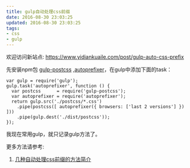 ```yaml
---
title: gulp自动处理css前缀
date: 2016-08-30 23:03:25
updated: 2016-08-30 23:03:25
tags:
- css
- gulp
---
```


欢迎访问新站点: <https://www.yidiankuaile.com/post/gulp-auto-css-prefix>

先安装npm包 [gulp-postcss](https://github.com/postcss/postcss-loader) ,[autoprefixer]()，在gulp中添加下面的task：

    var gulp = require('gulp');
    gulp.task('autoprefixer', function () {
      var postcss      = require('gulp-postcss');
      var autoprefixer = require('autoprefixer');
      return gulp.src('./postcss/*.css')
        .pipe(postcss([ autoprefixer({ browsers: ['last 2 versions'] }) ]))
        .pipe(gulp.dest('./dist/postcss'));
    });

我现在常用gulp，就只记录gulp方法了。

更多方法请参考:
1. [几种自动处理css前缀的方法简介](http://www.cnblogs.com/shuiyi/p/5724300.html)


